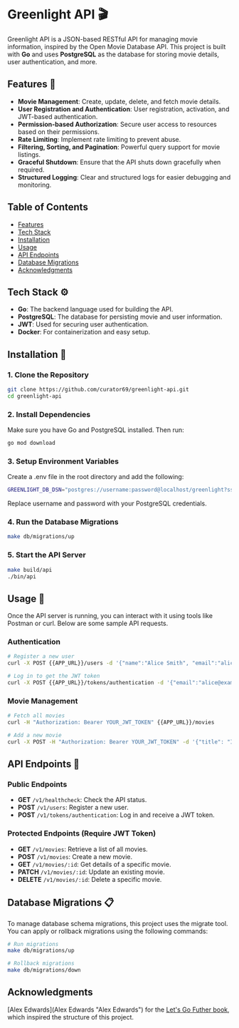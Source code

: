 # Greenlight API 🎬

Greenlight API is a JSON-based RESTful API for managing movie information, inspired by the Open Movie Database API. This project is built with **Go** and uses **PostgreSQL** as the database for storing movie details, user authentication, and more.

## Features 🌟

- **Movie Management**: Create, update, delete, and fetch movie details.
- **User Registration and Authentication**: User registration, activation, and JWT-based authentication.
- **Permission-based Authorization**: Secure user access to resources based on their permissions.
- **Rate Limiting**: Implement rate limiting to prevent abuse.
- **Filtering, Sorting, and Pagination**: Powerful query support for movie listings.
- **Graceful Shutdown**: Ensure that the API shuts down gracefully when required.
- **Structured Logging**: Clear and structured logs for easier debugging and monitoring.

## Table of Contents

- [Features](#features)
- [Tech Stack](#tech-stack)
- [Installation](#installation)
- [Usage](#usage)
- [API Endpoints](#api-endpoints)
- [Database Migrations](#database-migrations)
- [Acknowledgments](#acknowledgments "Acknowledgments")

## Tech Stack ⚙️

- **Go**: The backend language used for building the API.
- **PostgreSQL**: The database for persisting movie and user information.
- **JWT**: Used for securing user authentication.
- **Docker**: For containerization and easy setup.

## Installation 🔧

### 1. Clone the Repository

```bash
git clone https://github.com/curator69/greenlight-api.git
cd greenlight-api
```

### 2. Install Dependencies

Make sure you have Go and PostgreSQL installed. Then run:

```bash
go mod download
```

### 3. Setup Environment Variables

Create a .env file in the root directory and add the following:

```bash
GREENLIGHT_DB_DSN="postgres://username:password@localhost/greenlight?sslmode=disable"
```

Replace username and password with your PostgreSQL credentials.

### 4. Run the Database Migrations

```bash
make db/migrations/up
```

### 5. Start the API Server

```bash
make build/api
./bin/api
```

## Usage 🚀

Once the API server is running, you can interact with it using tools like Postman or curl. Below are some sample API requests.

### Authentication

```bash
# Register a new user
curl -X POST {{APP_URL}}/users -d '{"name":"Alice Smith", "email":"alice@example.com", "password":"pa55word"}'

# Log in to get the JWT token
curl -X POST {{APP_URL}}/tokens/authentication -d '{"email":"alice@example.com", "password":"pa55word"}'
```

### Movie Management

```bash
# Fetch all movies
curl -H "Authorization: Bearer YOUR_JWT_TOKEN" {{APP_URL}}/movies

# Add a new movie
curl -X POST -H "Authorization: Bearer YOUR_JWT_TOKEN" -d '{"title": "Inception", "year": 2010, "runtime": "148 mins", "genres": ["action", "sci-fi"]}' {{APP_URL}}/movies
```

## API Endpoints 📄

### Public Endpoints

- **GET** `/v1/healthcheck`: Check the API status.
- **POST** `/v1/users`: Register a new user.
- **POST** `/v1/tokens/authentication`: Log in and receive a JWT token.

### Protected Endpoints (Require JWT Token)

- **GET** `/v1/movies`: Retrieve a list of all movies.
- **POST** `/v1/movies`: Create a new movie.
- **GET** `/v1/movies/:id`: Get details of a specific movie.
- **PATCH** `/v1/movies/:id`: Update an existing movie.
- **DELETE** `/v1/movies/:id`: Delete a specific movie.

## Database Migrations 📋

To manage database schema migrations, this project uses the migrate tool. You can apply or rollback migrations using the following commands:

```bash
# Run migrations
make db/migrations/up

# Rollback migrations
make db/migrations/down
```

## Acknowledgments

[Alex Edwards](Alex Edwards "Alex Edwards") for the [Let&#39;s Go Futher book](https://lets-go-further.alexedwards.net/ "Let's Go Futher book"), which inspired the structure of this project.
